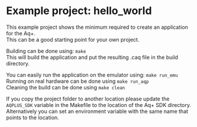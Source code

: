# Example project: hello_world

This example project shows the minimum required to create an application for the Aq+.  
This can be a good starting point for your own project.

Building can be done using: `make`  
This will build the application and put the resulting .caq file in the build directory.

You can easily run the application on the emulator using: `make run_emu`  
Running on real hardware can be done using `make run_aqp`  
Cleaning the build can be done using `make clean`  

If you copy the project folder to another location please update the `AQPLUS_SDK` variable in the Makefile to the location of the Aq+ SDK directory. Alternatively you can set an environment variable with the same name that points to the location.
